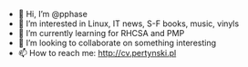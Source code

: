 - 👋 Hi, I’m @pphase
- 👀 I’m interested in Linux, IT news, S-F books, music, vinyls
- 🌱 I’m currently learning for RHCSA and PMP
- 💞️ I’m looking to collaborate on something interesting
- 📫 How to reach me: http://cv.pertynski.pl

<!---
pphase/pphase is a ✨ special ✨ repository because its `README.md` (this file) appears on your GitHub profile.
You can click the Preview link to take a look at your changes.
--->
